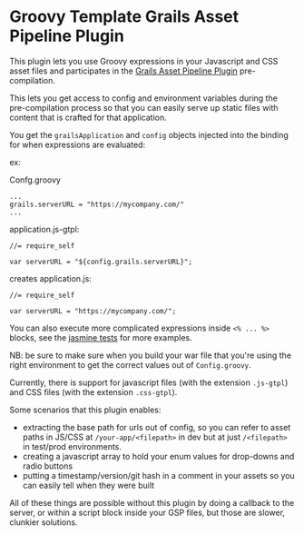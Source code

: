 # Groovy Template Grails Asset Pipeline Plugin

This plugin lets you use Groovy expressions in your Javascript and CSS asset files and participates in the [Grails Asset Pipeline Plugin](http://grails.org/plugin/asset-pipeline) pre-compilation.

This lets you get access to config and environment variables during the pre-compilation process so that you can easily serve up static files with content that is crafted for that application.

You get the `grailsApplication` and `config` objects injected into the binding for when expressions are evaluated:


ex:

Confg.groovy

```
...
grails.serverURL = "https://mycompany.com/"
...
```

application.js-gtpl:

```
//= require_self

var serverURL = "${config.grails.serverURL}";
```

creates application.js:

```
//= require_self

var serverURL = "https://mycompany.com/";
```

You can also execute more complicated expressions inside `<% ... %>` blocks, see the [jasmine tests](https://github.com/tednaleid/groovy-template-grails-asset-pipeline/blob/master/test/projects/test-project/grails-app/assets/javascripts/jasmine/spec/SimpleExpressionsSpec.js-gtpl) for more examples.

NB: be sure to make sure when you build your war file that you're using the right environment to get the correct values out of `Config.groovy`.

Currently, there is support for javascript files (with the extension `.js-gtpl`) and CSS files (with the extension `.css-gtpl`).

Some scenarios that this plugin enables:

- extracting the base path for urls out of config, so you can refer to asset paths in JS/CSS at `/your-app/<filepath>` in dev but at just `/<filepath>` in test/prod environments.
- creating a javascript array to hold your enum values for drop-downs and radio buttons
- putting a timestamp/version/git hash in a comment in your assets so you can easily tell when they were built

All of these things are possible without this plugin by doing a callback to the server, or within a script block inside your GSP files, but those are slower, clunkier solutions.
